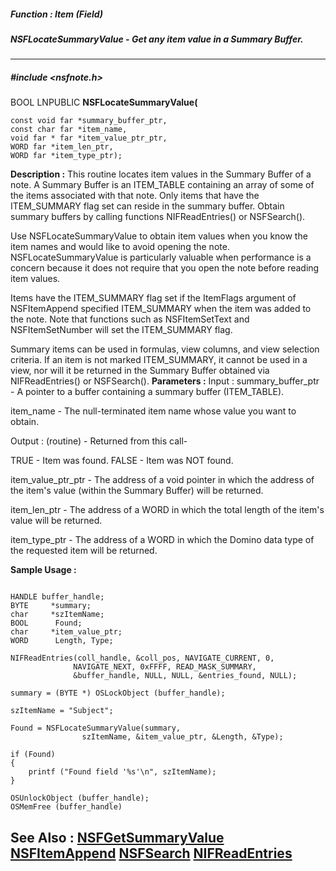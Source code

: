 ##### Function : Item (Field)
##### NSFLocateSummaryValue - Get any item value in a Summary Buffer.
---
##### #include <nsfnote.h>
BOOL LNPUBLIC **NSFLocateSummaryValue(**

	const void far *summary_buffer_ptr,
	const char far *item_name,
	void far * far *item_value_ptr_ptr,
	WORD far *item_len_ptr,
	WORD far *item_type_ptr);
**Description :**
This routine locates item values in the Summary Buffer of a note.  A Summary 
Buffer is an ITEM_TABLE containing an array of some of the items associated 
with that note. Only items that have the ITEM_SUMMARY flag set can reside in 
the summary buffer. Obtain summary buffers by calling functions 
NIFReadEntries() or NSFSearch().

Use NSFLocateSummaryValue to obtain item values when you know the item names 
and would like to avoid opening the note. NSFLocateSummaryValue is particularly 
valuable when performance is a concern because it does not require that you 
open the note before reading item values.

Items have the ITEM_SUMMARY flag set if the ItemFlags argument of NSFItemAppend 
specified ITEM_SUMMARY when the item was added to the note. Note that functions 
such as NSFItemSetText and NSFItemSetNumber will set the ITEM_SUMMARY flag.

Summary items can be used in formulas, view columns, and view selection 
criteria. If an item is not marked ITEM_SUMMARY, it cannot be used in a view, 
nor will it be returned in the Summary Buffer obtained via  NIFReadEntries() or 
NSFSearch().
**Parameters :**
Input :
summary_buffer_ptr  -  A pointer to a buffer containing a summary buffer (ITEM_TABLE).

item_name  -  The null-terminated item name whose value you want to obtain.

Output :
(routine)  -  Returned from this call-

TRUE - Item was found.
FALSE - Item was NOT found.


item_value_ptr_ptr  -  The address of a void pointer in which the address of the item's value (within the Summary Buffer) will be returned.

item_len_ptr  -  The address of a WORD in which the total length of the item's value will be returned.

item_type_ptr  -  The address of a WORD in which the Domino data type of the requested item will be returned.

**Sample Usage :**
```

HANDLE buffer_handle;
BYTE     *summary;
char     *szItemName;
BOOL      Found;
char     *item_value_ptr;
WORD      Length, Type;

NIFReadEntries(coll_handle, &coll_pos, NAVIGATE_CURRENT, 0,
              NAVIGATE_NEXT, 0xFFFF, READ_MASK_SUMMARY,
              &buffer_handle, NULL, NULL, &entries_found, NULL);

summary = (BYTE *) OSLockObject (buffer_handle);

szItemName = "Subject";

Found = NSFLocateSummaryValue(summary, 
                szItemName, &item_value_ptr, &Length, &Type);

if (Found)
{
    printf ("Found field '%s'\n", szItemName);
}            

OSUnlockObject (buffer_handle);
OSMemFree (buffer_handle)
```
**See Also :**
[NSFGetSummaryValue](D:/md_files/NSFGetSummaryValue.md)
[NSFItemAppend](D:/md_files/NSFItemAppend.md)
[NSFSearch](D:/md_files/NSFSearch.md)
[NIFReadEntries](D:/md_files/NIFReadEntries.md)
---
